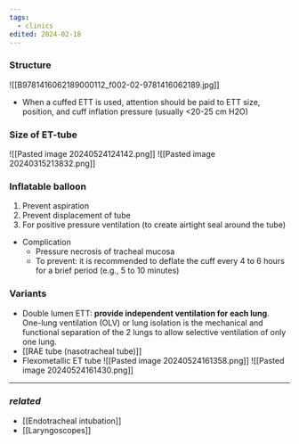 ```yaml
---
tags:
  - clinics
edited: 2024-02-18
---
```

### Structure
![[B9781416062189000112_f002-02-9781416062189.jpg]]
- When a cuffed ETT is used, attention should be paid to ETT size, position, and cuff inflation pressure (usually <20-25 cm H2O)

### Size of ET-tube
![[Pasted image 20240524124142.png]]
![[Pasted image 20240315213832.png]]
### Inflatable balloon
1. Prevent aspiration
2. Prevent displacement of tube
3. For positive pressure ventilation (to create airtight seal around the tube)
- Complication
	- Pressure necrosis of tracheal mucosa
	- To prevent: it is recommended to deflate the cuff every 4 to 6 hours for a brief period (e.g., 5 to 10 minutes)
### Variants
- Double lumen ETT: **provide independent ventilation for each lung**. One-lung ventilation (OLV) or lung isolation is the mechanical and functional separation of the 2 lungs to allow selective ventilation of only one lung.
- [[RAE tube (nasotracheal tube)]] 
- Flexometallic ET tube
![[Pasted image 20240524161358.png]]
![[Pasted image 20240524161430.png]]
---
### *related*
- [[Endotracheal intubation]] 
- [[Laryngoscopes]] 